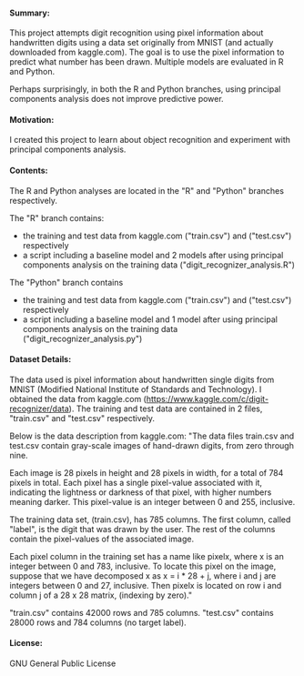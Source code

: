 #### Summary:
This project attempts digit recognition using pixel information about handwritten digits using a data set originally from MNIST (and actually downloaded from kaggle.com). The goal is to use the pixel information to predict what number has been drawn. Multiple models are evaluated in R and Python.   

Perhaps surprisingly, in both the R and Python branches, using principal components analysis does not improve predictive power.

#### Motivation:
I created this project to learn about object recognition and experiment with principal components analysis.

#### Contents:
The R and Python analyses are located in the "R" and "Python" branches respectively.

The "R" branch contains:
- the training and test data from kaggle.com ("train.csv") and ("test.csv") respectively
- a script including a baseline model and 2 models after using principal components analysis on the training data ("digit_recognizer_analysis.R")

The "Python" branch contains
- the training and test data from kaggle.com ("train.csv") and ("test.csv") respectively
- a script including a baseline model and 1 model after using principal components analysis on the training data ("digit_recognizer_analysis.py")

#### Dataset Details:
The data used is pixel information about handwritten single digits from MNIST (Modified National Institute of Standards and Technology).
I obtained the data from kaggle.com (https://www.kaggle.com/c/digit-recognizer/data). The training and test data are contained in 2 files, "train.csv" and "test.csv" respectively.

Below is the data description from kaggle.com:
"The data files train.csv and test.csv contain gray-scale images of hand-drawn digits, from zero through nine.

Each image is 28 pixels in height and 28 pixels in width, for a total of 784 pixels in total. Each pixel has a single pixel-value associated with it, indicating the lightness or darkness of that pixel, with higher numbers meaning darker. This pixel-value is an integer between 0 and 255, inclusive.

The training data set, (train.csv), has 785 columns. The first column, called "label", is the digit that was drawn by the user. The rest of the columns contain the pixel-values of the associated image.

Each pixel column in the training set has a name like pixelx, where x is an integer between 0 and 783, inclusive. To locate this pixel on the image, suppose that we have decomposed x as x = i * 28 + j, where i and j are integers between 0 and 27, inclusive. Then pixelx is located on row i and column j of a 28 x 28 matrix, (indexing by zero)."

"train.csv" contains 42000 rows and 785 columns.
"test.csv" contains 28000 rows and 784 columns (no target label).

#### License:
GNU General Public License
